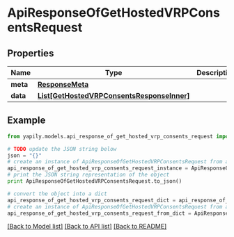 # ApiResponseOfGetHostedVRPConsentsRequest


## Properties
Name | Type | Description | Notes
------------ | ------------- | ------------- | -------------
**meta** | [**ResponseMeta**](ResponseMeta.md) |  | [optional] 
**data** | [**List[GetHostedVRPConsentsResponseInner]**](GetHostedVRPConsentsResponseInner.md) |  | [optional] 

## Example

```python
from yapily.models.api_response_of_get_hosted_vrp_consents_request import ApiResponseOfGetHostedVRPConsentsRequest

# TODO update the JSON string below
json = "{}"
# create an instance of ApiResponseOfGetHostedVRPConsentsRequest from a JSON string
api_response_of_get_hosted_vrp_consents_request_instance = ApiResponseOfGetHostedVRPConsentsRequest.from_json(json)
# print the JSON string representation of the object
print ApiResponseOfGetHostedVRPConsentsRequest.to_json()

# convert the object into a dict
api_response_of_get_hosted_vrp_consents_request_dict = api_response_of_get_hosted_vrp_consents_request_instance.to_dict()
# create an instance of ApiResponseOfGetHostedVRPConsentsRequest from a dict
api_response_of_get_hosted_vrp_consents_request_from_dict = ApiResponseOfGetHostedVRPConsentsRequest.from_dict(api_response_of_get_hosted_vrp_consents_request_dict)
```
[[Back to Model list]](../README.md#documentation-for-models) [[Back to API list]](../README.md#documentation-for-api-endpoints) [[Back to README]](../README.md)


